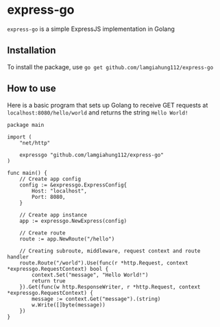# express-go

`express-go` is a simple ExpressJS implementation in Golang

## Installation
To install the package, use `go get github.com/lamgiahung112/express-go`

## How to use
Here is a basic program that sets up Golang to receive GET requests at `localhost:8080/hello/world` and returns the string `Hello World!`
```Golang
package main

import (
	"net/http"

	expressgo "github.com/lamgiahung112/express-go"
)

func main() {
	// Create app config
	config := &expressgo.ExpressConfig{
		Host: "localhost",
		Port: 8080,
	}

	// Create app instance
	app := expressgo.NewExpress(config)

	// Create route
	route := app.NewRoute("/hello")

	// Creating subroute, middleware, request context and route handler
	route.Route("/world").Use(func(r *http.Request, context *expressgo.RequestContext) bool {
		context.Set("message", "Hello World!")
		return true
	}).Get(func(w http.ResponseWriter, r *http.Request, context *expressgo.RequestContext) {
		message := context.Get("message").(string)
		w.Write([]byte(message))
	})
}
```